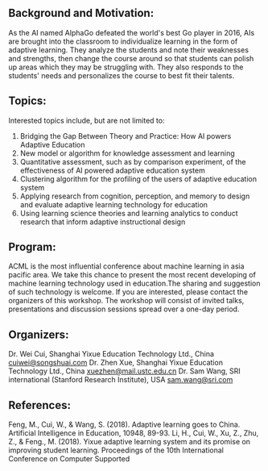 ## Background and Motivation:

As the AI named AlphaGo defeated the world's best Go player in 2016, AIs are brought into the classroom to individualize learning in the form of adaptive learning. They analyze the students and note their weaknesses and strengths, then change the course around so that students can polish up areas which they may be struggling with. They also responds to the students' needs and personalizes the course to best fit their talents.

## Topics:

Interested topics include, but are not limited to:
  1) Bridging the Gap Between Theory and Practice: How AI powers Adaptive Education
  2) New model or algorithm for knowledge assessment and learning
  3) Quantitative assessment, such as by comparison experiment, of the effectiveness of AI powered adaptive education system
  4) Clustering algorithm for the profiling of the users of adaptive education system
  5) Applying research from cognition, perception, and memory to design and evaluate adaptive learning technology for education
  6) Using learning science theories and learning analytics to conduct research that inform adaptive instructional design

## Program:

ACML is the most influential conference about machine learning in asia pacific area. We take this chance to present the most recent developing of machine learning technology used in education.The sharing and suggestion of such technology is welcome. If you are interested, please contact the organizers of this workshop. The workshop will consist of invited talks, presentations and discussion sessions spread over a one-day period. 

## Organizers:
Dr. Wei Cui, Shanghai Yixue Education Technology Ltd., China          cuiwei@songshuai.com
Dr. Zhen Xue, Shanghai Yixue Education Technology Ltd., China      xuezhen@mail.ustc.edu.cn
Dr. Sam Wang, SRI international (Stanford Research Institute), USA         sam.wang@sri.com

## References:
Feng, M., Cui, W., & Wang, S. (2018). Adaptive learning goes to China. Artificial Intelligence in Education, 10948, 89-93.
Li, H., Cui, W., Xu, Z., Zhu, Z., & Feng., M. (2018). Yixue adaptive learning system and its promise on improving student learning. Proceedings of the 10th International Conference on Computer Supported


